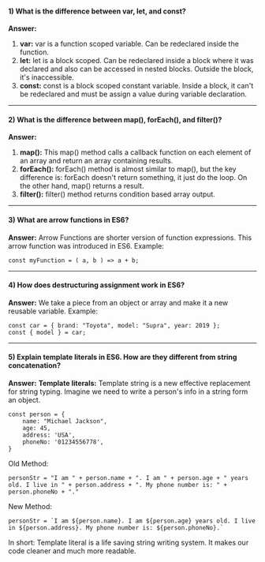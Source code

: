 #### 1) What is the difference between var, let, and const?

**Answer:**

1. **var:** var is a function scoped variable. Can be redeclared inside the function.
2. **let:** let is a block scoped. Can be redeclared inside a block where it was declared and also can be accessed in nested blocks. Outside the block, it's inaccessible.
3. **const:** const is a block scoped constant variable. Inside a block, it can't be redeclared and must be assign a value during variable declaration.

---

#### 2) What is the difference between map(), forEach(), and filter()?

**Answer:**

1. **map():** This map() method calls a callback function on each element of an array and return an array containing results.
2. **forEach():** forEach() method is almost similar to map(), but the key difference is: forEach doesn't return something, it just do the loop. On the other hand, map() returns a result.
3. **filter():** filter() method returns condition based array output.

---

#### 3) What are arrow functions in ES6?

**Answer:**
Arrow Functions are shorter version of function expressions. This arrow function was introduced in ES6. Example:

```
const myFunction = ( a, b ) => a + b;
```

---

#### 4) How does destructuring assignment work in ES6?

**Answer:**
We take a piece from an object or array and make it a new reusable variable. Example:

```
const car = { brand: "Toyota", model: "Supra", year: 2019 };
const { model } = car;
```

---

#### 5) Explain template literals in ES6. How are they different from string concatenation?

**Answer:**
**Template literals:** Template string is a new effective replacement for string typing. Imagine we need to write a person's info in a string form an object.

```
const person = {
    name: "Michael Jackson",
    age: 45,
    address: 'USA',
    phoneNo: '01234556778',
}
```

Old Method:

```
personStr = "I am " + person.name + ". I am " + person.age + " years old. I live in " + person.address + ". My phone number is: " + person.phoneNo + "."
```

New Method:

```
personStr = `I am ${person.name}. I am ${person.age} years old. I live in ${person.address}. My phone number is: ${person.phoneNo}.`
```

In short: Template literal is a life saving string writing system. It makes our code cleaner and much more readable.
